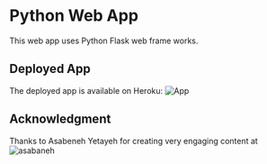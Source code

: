 # Python Web App 
This web app uses Python Flask web frame works.

## Deployed App
The deployed app is available on Heroku: ![App](https://thirtydaysofpython-nic.herokuapp.com/)

## Acknowledgment
Thanks to Asabeneh Yetayeh for creating very engaging content at ![asabaneh](https://github.com/Asabeneh/30-Days-Of-Python)
